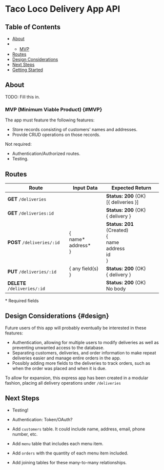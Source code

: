 # Taco Loco Delivery App API

## Table of Contents
- [About](#about)
- - [MVP](#MVP)
- [Routes](#routes)
- [Design Considerations](#design)
- [Next Steps](#next)
- [Getting Started](#start)

## About

TODO: Fill this in.

### MVP (Minimum Viable Product) {#MVP}
The app must feature the following features:
* Store records consisting of customers' names and addresses.
* Provide CRUD operations on those records.

Not required:
* Authentication/Authorized routes.
* Testing.

## Routes

|   Route   |         Input Data         | Expected Return |
| --------- | -------------------------- | --------------- |
|**GET** `/deliveries`||**Status: 200** (OK)<br>[{ deliveries }]|
|**GET** `/deliveries:id`||**Status: 200** (OK)<br>{ delivery }|
|**POST** `/deliveries/:id`|{<br>name*<br>address*<br>}|**Status: 201** (Created)<br>{<br>name<br>address<br>id<br>}|
|**PUT** `/deliveries/:id`|{ any field(s) }|**Status: 200** (OK)<br>{ delivery }|
|**DELETE** `/deliveries/:id`||**Status: 200** (OK)<br>No body|

\* Required fields

## Design Considerations {#design}

Future users of this app will probably eventually be interested in these features:

* Authentication, allowing for multiple users to modify deliveries as well as preventing unwanted access to the database.
* Separating customers, deliveries, and order information to make repeat deliveries easier and manage entire orders in the app.
* Possibly adding more fields to the deliveries to track orders, such as when the order was placed and when it is due.

To allow for expansion, this express app has been created in a modular fashion, placing all delivery operations under `/deliveries`

## Next Steps

* Testing!
* Authentication: Token/OAuth?

* Add `customers` table. It could include name, address, email, phone number, etc.
* Add `menu` table that includes each menu item.
* Add `orders` with the quantity of each menu item included.
* Add joining tables for these many-to-many relationships.